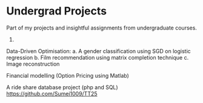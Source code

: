 # Undergrad Projects
Part of my projects and insightful assignments from undergraduate courses.

1. 
Data-Driven Optimisation: a. A gender classification using SGD on logistic regression b. Film recommendation using matrix completion technique  c. Image reconstruction

Financial modelling (Option Pricing using Matlab)

A ride share database project (php and SQL)
  https://github.com/Sumei1009/TT25
